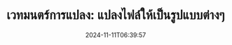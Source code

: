 ---
############################# Static ##########################
layout: "family"
date: 2024-11-11T06:39:57
draft: false

product: "Conversion"
product_tag: "conversion"

############################# Head ############################
head_title: "API ตัวแปลงไฟล์ | บน Premise API และบริการออนไลน์"
head_description: "แปลงไฟล์ Word, PDF, Excel, Powerpoint หรือไฟล์รูปภาพได้อย่างง่ายดายและฟรี"

############################# Header ##########################
title: "เวทมนตร์การแปลง: แปลงไฟล์ให้เป็นรูปแบบต่างๆ"
description: |
  แปลงเอกสารจากรูปแบบต้นฉบับที่แตกต่างกันไปเป็นรูปแบบเป้าหมายที่แตกต่างกันได้อย่างง่ายดาย สนุกกับการแปลงที่รองรับมากมายโดยไม่ต้องมีซอฟต์แวร์เพิ่มเติม เช่น MS Office, Apache Open Office, Adobe Acrobat Reader, และอื่นๆ

  โหลดเอกสารจากแหล่งต่างๆ เช่น ไฟล์, สตรีม, URL, เซิร์ฟเวอร์ FTP, บริการ Amazon S3, จัดเก็บ Azure Blob และอื่นๆ

  ใช้ประเภทหน่วยความจำแคชใดก็ได้ เช่น Amazon S3, Dropbox, Google Drive, Windows Azure, Redis, หรืออื่นๆ โดยการสร้างอินเทอร์เฟซที่จำเป็น

############################# Platforms ############################
supported_platforms:
  enable: true  
  head_title: "เลือกแพลตฟอร์มของคุณ"
  title: "แพลตฟอร์มที่รองรับ"
  description: "ไลบรารี GroupDocs.Conversion รองรับระบบปฏิบัติการและเฟรมเวิร์กต่อไปนี้"
  details_link_title: "เรียนรู้เพิ่มเติม"
  items:
    # supported_platforms loop
    - title: ".NET"
      description: "GroupDocs.Conversion for .NET"
      color: "blue"
      tag: "net"
      link: "/conversion/net/"
      features_link: "https://docs.groupdocs.com/conversion/net/system-requirements/"
      features:
        # features loop
        - content: ".NET Framework 4.6.2+  <br>  .NET Core 3.1  <br>  .NET 6+"
          rows: "3"
        # features loop
        - content: "Windows, Linux"
          rows: "1"
        # features loop
        - content: "3K+ คู่การแปลง"
          rows: "1"        
    
    # supported_platforms loop
    - title: "Java"
      description: "GroupDocs.Conversion for Java"
      color: "red"
      tag: "java"
      link: "/conversion/java/"
      features_link: "https://docs.groupdocs.com/conversion/java/system-requirements/"
      features:
        # features loop
        - content: "J2SE 8.0 (1.8)+"
          rows: "3"
        # features loop
        - content:  "Windows, Linux, macOS"
          rows: "1"       
        # features loop
        - content: "3K+ คู่การแปลง"
          rows: "1"        

    # supported_platforms loop
    - title: "Node.js"
      description: "GroupDocs.Conversion for Node.js"
      color: "green"
      tag: "nodejs-java"
      link: "/conversion/nodejs-java/"
      features_link: "https://docs.groupdocs.com/conversion/nodejs-java/system-requirements/"
      features:
        # features loop
        - content: "Node.js 16+  <br>  and J2SE 8.0 (1.8)+"
          rows: "3"
        # features loop
        - content:  "Windows, Linux, macOS"
          rows: "1"
        # features loop
        - content:  "3K+ คู่การแปลง"
          rows: "1"

    # supported_platforms loop
    - title: "Python"
      description: "GroupDocs.Conversion for Python"
      color: "yellow"
      tag: "python-net"
      link: "/conversion/python-net/"
      features_link: "https://docs.groupdocs.com/conversion/python-net/system-requirements/"
      features:
        # features loop
        - content: "Python 3.9+  <br>  and .Net 6+"
          rows: "3"
        # features loop
        - content:  "Windows, macOS"
          rows: "1"
        # features loop
        - content:  "3K+ คู่การแปลง"
          rows: "1"


############################# Features ############################

features:
  enable: true
  title: "คุณสมบัติของ GroupDocs.Conversion"
  description: "API เพื่อแปลงไฟล์ระหว่างหลายประเภท เช่น HTML, PDF, Word, Excel, PNG และอื่นๆ โดยไม่ต้องมีซอฟต์แวร์จากบุคคลที่สาม."

  items:
    # feature loop
    - icon: "convert"
      title: "แปลงเอกสารและรูปภาพ"
      content: "แปลงไฟล์จากแหล่งต่างๆ เป็นรูปแบบเป้าหมายที่แตกต่างกันได้"

    # feature loop
    - icon: "password"
      title: "เปิดเอกสารที่ป้องกัน"
      content: "ระบุรหัสผ่านเพื่อเปิดเอกสารที่เข้ารหัส"

    # feature loop
    - icon: "load"
      title: "โหลดไฟล์จากทุกที่"
      content: "โหลดเอกสารจากไฟล์ต่างๆ URL, เซิร์ฟเวอร์ FTP, บริการ Amazon S3 และอื่นๆ"
    
    # feature loop
    - icon: "settings"
      title: "จัดการการตั้งค่าผลลัพธ์"
      content: "หมุนและเรียงลำดับหน้า, ระบุว่าจะเรนเดอร์หรือคอมเมนต์หรือไม่"


############################# Code samples ############################
code_samples:
  enable: true
  title: "ตัวอย่างโค้ด GroupDocs.Conversion"
  description: "บางกรณีการใช้งานของการดำเนินการทั่วไปของ GroupDocs.Conversion ใน C#, Java, TypeScript, Python"
  items:
    # code sample loop
    - title: "แปลง PDF เป็น DOCX ในหลายบรรทัดของโค้ด"
      content: |
       ด้วย GroupDocs.Conversion, คุณสามารถแปลงไฟล์ PDF เป็น DOCX ได้อย่างง่ายดาย - ทุกอย่างที่คุณต้องการคือเพียงไม่กี่บรรทัดของโค้ด และไม่ต้องมีซอฟต์แวร์บุคคลที่สาม เช่น Microsoft Word หรือ Adobe Acrobat ต่อไปนี้คือตัวอย่างการทำได้:
      samples:
        - language: "C#"
          color: "blue"
          content: |
            ```csharp {style=abap}   
            // โหลดไฟล์ PDF ต้นฉบับ
            using (var converter = new GroupDocs.Conversion.Converter("sample.pdf"))
            {
                // ตั้งค่าตัวเลือกการแปลงสำหรับรูปแบบ DOCX
                var options = new WordProcessingConvertOptions();
                // แปลงเป็นรูปแบบ DOCX
                converter.Convert("converted.docx", options);
            }
            ```
        - language: "Java"
          color: "red"
          content: |
            ```java {style=abap}   
            import com.groupdocs.conversion.Converter;
            import com.groupdocs.conversion.options.convert.WordProcessingConvertOptions;
            ...
            // โหลดไฟล์ PDF ต้นฉบับ
            Converter converter = new Converter("sample.pdf");
            // ตั้งค่าตัวเลือกการแปลงสำหรับรูปแบบ DOCX
            WordProcessingConvertOptions options = new WordProcessingConvertOptions();
            // แปลงเป็นรูปแบบ DOCX
            converter.convert("converted.docx", options);
            ```
        - language: "TypeScript"
          color: "green"
          content: |
            ```javascript {style=abap}  
            // โหลดไฟล์ PDF ต้นฉบับ
            const converter = new groupdocs.conversion.Converter("sample.pdf");
            // ตั้งค่าตัวเลือกการแปลงสำหรับรูปแบบ DOCX
            const options = new groupdocs.conversion.WordProcessingConvertOptions();
            // แปลงเป็นรูปแบบ DOCX
            converter.convert("converted.docx", options);
            ```
        - language: "Python"
          color: "yellow"
          content: |
            ```python {style=abap}  
            # โหลดไฟล์ PDF ต้นฉบับ
            converter = Converter("sample.pdf")
            # ตั้งค่าตัวเลือกการแปลงสำหรับรูปแบบ DOCX
            convert_options = WordProcessingConvertOptions()
            # แปลงเป็นรูปแบบ DOCX
            converter.convert("converted.docx", convert_options);
            ```


############################# Formats ############################
formats:
  enable: true
  title:  "รองรับไฟล์รูปแบบมากกว่า 60 รูปแบบ"
  description: "GroupDocs.Conversion รองรับการดำเนินการกับรูปแบบไฟล์ยอดนิยมที่สุด [รูปแบบไฟล์ที่รองรับ](https://docs.groupdocs.com/conversion/net/supported-file-formats/)"


############################# Metrics ############################

metrics:
  enable: true
  title: "ข้อมูลเชิงลึกและข้อมูลสถิติ"
  description: "ศึกษาข้อมูลรายละเอียดเกี่ยวกับตัวเลขสำคัญของเราซึ่งมุ่งเน้นการให้ข้อมูลเชิงลึกและข้อมูลสถิติเกี่ยวกับความสำเร็จ, ผลกระทบ, และการเติบโตของเรา"

  items:
    # metrics loop
    - number: "3K+"
      title: "คู่การแปลงที่รองรับ"
      content: "แปลงไฟล์ได้อย่างง่ายดายในหลายพาร์ทนับพันด้วยคู่การแปลงที่รองรับ - Microsoft Office, PDF, รูปภาพ, วิดีโอ, เสียง, และฐานข้อมูล. ทำให้ผู้ใช้สามารถแปลงไฟล์ประเภทต่างๆได้โดยไม่มีความยืดหยุ่นและความสะดวก"
    # metrics loop
    - number: "1.0M"
      title: "ดาวน์โหลด NuGet"
      content: "ร่วมกับผู้ใช้ที่พอใจที่ได้เลือกใช้แพ็กเกจ NuGet ของเรา โซลูชันของเราได้เป็นที่ไว้วางใจและได้รับการนำมาใช้อย่างแพร่หลายในชุมชนนักพัฒนา โดยให้การรวมเข้ากันอย่างไม่มีปัญหาและฟังก์ชันที่มีคุณค่าสำหรับโครงการหลายๆ โครงการ"

    # metrics loop
    - number: "10+"
      title: "ไลบรารี"
      content: "ผลิตภัณฑ์ของเรารวมไปถึงไลบรารีมากกว่า 10 แห่ง มอบคุณสมบัติขั้นสูงเพื่อเพิ่มประสิทธิภาพ ไลบรารีเหล่านี้ถูกออกแบบมาเพื่อทำให้สามารถสอดคล้องกับความต้องการในการพัฒนาที่แตกต่างกันได้โดยมีความสามารถที่ไม่เคยมีมาก่อน"
    
    # metrics loop
    - number: "100+"
      title: "ลูกค้าที่พอใจ"
      content: "ก้าวไปสู่ความเป็นเลิศ ผลิตภัณฑ์ของเราได้รับความไว้วางใจจากลูกค้ามากกว่า 100 คนที่รู้สึกพอใจด้วยคุณสมบัติที่แข็งแกร่งและประสิทธิภาพที่เชื่อถือได้ ค้นหาความสำเร็จและประสิทธิภาพด้วยการแก้ปัญหาที่เป็นนวัตกรรมของเรา"


############################# Customers ############################
# logo size X1 => 170:70  X2 => 340 : 140

customers:
  enable: true
  title: "ลูกค้าที่พอใจ"
  description: "ไลบรารี GroupDocs ถูกใช้งานโดยแบรนด์ชั้นนำทั่วโลกและที่โดดเด่น"

  items:
    # customers loop
    - title: "BenQ Corporation"
      logo: "benq"
    # customers loop
    - title: "Nasdaq Stock Market"
      logo: "nasdaq"
    # customers loop
    - title: "AT&T Inc."
      logo: "att"
    # customers loop
    - title: "AstraZeneca"
      logo: "astrazeneca"
    # customers loop
    - title: "Central Bank of Argentina"
      logo: "argentinacentralbank"
    # customers loop
    - title: "Roche Holding AG"
      logo: "roche"
    # customers loop
    - title: "Capita"
      logo: "capita"
    # customers loop
    - title: "Axa S.A."
      logo: "axa"
    # customers loop
    - title: "Instructure Inc."
      logo: "instructure"
     # customers loop
    - title: "Wipro"
      logo: "wipro"



############################# Actions ############################

actions:
  enable: true
  title: "พร้อมที่จะเริ่มต้น?"
  description: "ลองคุณสมบัติ GroupDocs.Conversion ฟรีหรือขอใบอนุญาต"

  items:
    #  loop
    - title: ".NET"
      link: "/conversion/net/"
      color: "blue"
    #  loop
    - title: "Java"
      link: "/conversion/java/"
      color: "red"
    #  loop
    - title: "Node.js"
      link: "/conversion/nodejs-java/"
      color: "green"
    #  loop
    - title: "Python"
      link: "/conversion/python-net/"
      color: "yellow"


############################# Faq ############################

faq:
  enable: true
  title: "คำถามที่พบบ่อยและข้อกังวล"
  description: "ค้นหาคำตอบสำหรับคำถามทั่วไปในส่วน FAQ ของเราเพื่อรับมือกับคำถามและข้อกังวลของคุณอย่างรวดเร็ว"

  items:
    #  loop
    - question: "ฉันสามารถประเมินผลผลิตภัณฑ์ของ GroupDocs ก่อนที่จะซื้อได้หรือไม่?"
      answer: |
        ใช่! ผลิตภัณฑ์ GroupDocs ทุกตัวมีเวอร์ชันทดลองใที่ปลอดภัยมีอยู่ แนะนำให้นักพัฒนาดาวน์โหลดและลองใช้ API ของเราก่อนการซื้อเพื่อให้แน่ใจว่าจะตอบโจทย์ของคุณในร้อยเปอร์เซ็นต์
    #  loop
    - question: "GroupDocs มีการสาธิตผลิตภัณฑ์หรือไม่?"
      answer: |
        ไม่, การโฟกัสของเราอยู่ที่ API ของเราและการทำให้สินค้าที่มีฟังก์ชันการทำงานและมั่นคงที่สุดเป็นไปได้ เรามีการทดลองใช้ที่เป็นเวอร์ชันเต็มรูปแบบและฟรีให้ใช้ในรูปแบบ [ใบอนุญาตชั่วคราว](https://purchase.groupdocs.com/temporary-license/) เพื่อที่คุณสามารถทดสอบสินค้าได้เอง
    #  loop
    - question: "ฉันจะดาวน์โหลดผลิตภัณฑ์ที่ไหน?"
      answer: |
        ผลิตภัณฑ์ทั้งหมดสามารถดาวน์โหลดได้จาก [เว็บไซต์](https://releases.groupdocs.com) เราไม่จัดส่งสำเนาฟิสิกส์ของซอฟต์แวร์ของเราทางไปรษณีย์    
    #  loop
    - question: "ใบอนุญาตสำหรับนักพัฒนาของ GroupDocs คือสำหรับผู้ใช้หรือสำหรับผู้ใช้ที่มีชื่อ?"
      answer: |
        ใบอนุญาตสำหรับนักพัฒนาของ GroupDocs คือสำหรับผู้ใช้ไม่ใช่สำหรับผู้ใช้ที่มีชื่อ เรารับรู้ว่าสมาชิกในทีมการเขียนโค้ดอาจเปลี่ยนไปตลอดเวลาและไม่คุ้มค่าที่จะต้องอัปเดตใบอนุญาตทุกครั้งที่เกิดเหตุการณ์นั้นขึ้น
    #  loop
    - question: "เราต้องใช้ใบอนุญาตแยกต่างหากสำหรับเซิร์ฟเวอร์ของเราหรือ CI (Continuous Integration) Server หรือไม่?"
      answer: |
        ไม่, เรายินดีที่ลูกค้าใช้ผลิตภัณฑ์ GroupDocs บนเซิร์ฟเวอร์หนึ่งเพื่อวัตถุประสงค์ในการสร้างโซลูชันโดยไม่มีค่าใช้จ่ายเพิ่มเติม การติดตั้งนี้ไม่ควรใช้เพื่อหลีกเลี่ยงข้อกำหนดใบอนุญาตของคุณกับ GroupDocs และควรปฏิบัติตามข้อจำกัดที่เกี่ยวกับการกระจายหรือตำแหน่งที่เป็นไปได้ที่ถูกกำหนดโดยใบอนุญาตที่คุณซื้อ

############################# Cloud ############################

cloud_links:
  enable: true
  title: "GroupDocs.Conversion  APIs แบบลดระดับโค้ด"
  description: "ส่งเสริมการแปลงเอกสารหรือรูปภาพได้อย่างรวดเร็วในแอปพลิเคชันประเภทใดก็ได้ด้วย REST API แบบออนไลน์ของเรา"

  items:
    #  loop
    - icon: "groupdocs_conversion-for-curl"
      title: "GroupDocs.Conversion Cloud for cURL"
      link: "https://products.groupdocs.cloud/conversion/curl"
      content: "ใช้ cURL RESTful สำหรับ API การแปลงไฟล์ให้กับไฟล์หลากหลายรูปแบบ เช่น Microsoft Office, PDF, Email, Project, HTML และอื่นๆ ในแอปพลิเคชันของคุณได้อย่างง่ายดาย"
    #  loop
    - icon: "groupdocs_conversion-for-net"
      title: "GroupDocs.Conversion Cloud for .NET"
      link: "https://products.groupdocs.cloud/conversion/net"
      content: "ใช้ .NET สำหรับ API การแปลงไฟล์ REST สำหรับการแปลงไฟล์ Microsoft Office, PDF, Email, Project, HTML และรูปแบบไฟล์ทั่วไปต่างๆ บนแพลตฟอร์มใดก็ได้ด้วย Cloud SDK"
    #  loop
    - icon: "groupdocs_conversion-for-java"
      title: "GroupDocs.Conversion Cloud for Java"
      link: "https://products.groupdocs.cloud/conversion/java"
      content: "เพิ่มความสามารถในการแปลงเอกสารขั้นสูงในแอปพลิเคชัน Java ซึ่งอยู่บนแพลตฟอร์มใดก็ได้ที่สามารถทำการเรียกใช้ REST API"

############################# Apps ############################

app_links:
  enable: true
  title: "GroupDocs.Conversion แอปพลิเคชัน NoCode"
  description: "แอปพลิเคชันออนไลน์ที่ให้คุณแปลงไฟล์ที่นิยมกว่า 100 รูปแบบในเบราว์เซอร์"

  items:
    #  loop
    - icon: "groupdocs_conversion-app"
      title: "GroupDocs.Conversion <br> Total"
      link: "https://products.groupdocs.app/conversion/total"
      content: "แปลงไฟล์ได้อย่างง่ายดายมากกว่าร้อยรูปแบบเป็น PDF, XLSX, DOCX, XPS, HTML และอื่นๆ อย่างสะดวก"

    #  loop
    - icon: "groupdocs_words-app"
      title:  "GroupDocs.Conversion <br> DOC to XLS"
      link: "https://products.groupdocs.app/conversion/doc-to-xls"
      content: "แอปพลิเคชันออนไลน์ฟรีสำหรับการแปลง DOC เป็นรูปแบบ XLS โดยตรงจากเบราว์เซอร์ของคุณ"

    #  loop
    - icon: "groupdocs_pdf-app"
      title:  "GroupDocs.Conversion <br> PDF to DOCX"
      link: "https://products.groupdocs.app/conversion/pdf-to-docx"
      content: "แปลงเอกสาร PDF ของคุณเป็นรูปแบบ Word (DOCX) ได้อย่างง่ายดายโดยอัปโหลดผ่านอินเทอร์เฟซที่ใช้งานง่ายของเรา"
    

---